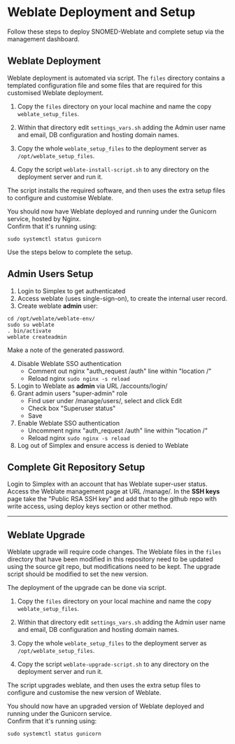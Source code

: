 # Weblate Deployment and Setup

Follow these steps to deploy SNOMED-Weblate and complete setup via the management dashboard.

## Weblate Deployment
Weblate deployment is automated via script. The `files` directory contains a templated configuration file and some files that are required for this customised Weblate deployment.  

1. Copy the `files` directory on your local machine and name the copy `weblate_setup_files`.


2. Within that directory edit `settings_vars.sh` adding the Admin user name and email, DB configuration and hosting domain names.


3. Copy the whole `weblate_setup_files` to the deployment server as `/opt/weblate_setup_files`.

 
4. Copy the script `weblate-install-script.sh` to any directory on the deployment server and run it. 

The script installs the required software, and then uses the extra setup files to configure and customise Weblate.

You should now have Weblate deployed and running under the Gunicorn service, hosted by Nginx.  
Confirm that it's running using:
```
sudo systemctl status gunicorn
```
Use the steps below to complete the setup.  

## Admin Users Setup
1. Login to Simplex to get authenticated
2. Access weblate (uses single-sign-on), to create the internal user record.
3. Create weblate **admin** user:
```
cd /opt/weblate/weblate-env/
sudo su weblate
. bin/activate
weblate createadmin
```
Make a note of the generated password.

4. Disable Weblate SSO authentication
   - Comment out nginx "auth_request /auth" line within "location /"
   - Reload nginx `sudo nginx -s reload`
5. Login to Weblate as **admin** via URL /accounts/login/
6. Grant admin users "super-admin" role
   - Find user under /manage/users/, select and click Edit
   - Check box "Superuser status"
   - Save
7. Enable Weblate SSO authentication
    - Uncomment nginx "auth_request /auth" line within "location /"
    - Reload nginx `sudo nginx -s reload`
8. Log out of Simplex and ensure access is denied to Weblate

## Complete Git Repository Setup
Login to Simplex with an account that has Weblate super-user status.
Access the Weblate management page at URL /manage/. In the **SSH keys** page take the "Public RSA SSH key" and add that to the github repo with write access, using deploy keys section or other method.

---
## Weblate Upgrade
Weblate upgrade will require code changes. The Weblate files in the `files` directory that have been modified in this repository need to be updated using the source git repo, but modifications need to be kept.
The upgrade script should be modified to set the new version.

The deployment of the upgrade can be done via script. 

1. Copy the `files` directory on your local machine and name the copy `weblate_setup_files`.


2. Within that directory edit `settings_vars.sh` adding the Admin user name and email, DB configuration and hosting domain names.


3. Copy the whole `weblate_setup_files` to the deployment server as `/opt/weblate_setup_files`.


4. Copy the script `weblate-upgrade-script.sh` to any directory on the deployment server and run it.

The script upgrades weblate, and then uses the extra setup files to configure and customise the new version of Weblate.

You should now have an upgraded version of Weblate deployed and running under the Gunicorn service.  
Confirm that it's running using:
```
sudo systemctl status gunicorn
```
